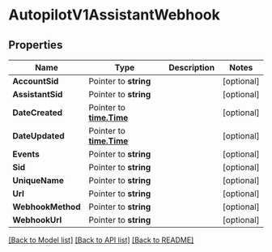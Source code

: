 # AutopilotV1AssistantWebhook

## Properties

Name | Type | Description | Notes
------------ | ------------- | ------------- | -------------
**AccountSid** | Pointer to **string** |  | [optional] 
**AssistantSid** | Pointer to **string** |  | [optional] 
**DateCreated** | Pointer to [**time.Time**](time.Time.md) |  | [optional] 
**DateUpdated** | Pointer to [**time.Time**](time.Time.md) |  | [optional] 
**Events** | Pointer to **string** |  | [optional] 
**Sid** | Pointer to **string** |  | [optional] 
**UniqueName** | Pointer to **string** |  | [optional] 
**Url** | Pointer to **string** |  | [optional] 
**WebhookMethod** | Pointer to **string** |  | [optional] 
**WebhookUrl** | Pointer to **string** |  | [optional] 

[[Back to Model list]](../README.md#documentation-for-models) [[Back to API list]](../README.md#documentation-for-api-endpoints) [[Back to README]](../README.md)


